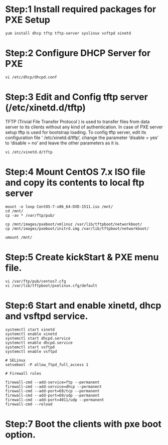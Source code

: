 # Step:1 Install required packages for PXE Setup
```
yum install dhcp tftp tftp-server syslinux vsftpd xinetd

```
# Step:2 Configure DHCP Server for PXE
```
vi /etc/dhcp/dhcpd.conf

```
# Step:3 Edit and Config tftp server (/etc/xinetd.d/tftp)

TFTP (Trivial File Transfer Protocol ) is used to transfer files from data server to its clients without any kind of authentication. In case of PXE server setup tftp is used for bootstrap loading. To config tftp server, edit its configuration file ‘ /etc/xinetd.d/tftp’, change the parameter ‘disable = yes‘ to ‘disable = no’ and leave the other parameters as it is.

```
vi /etc/xinetd.d/tftp

```
# Step:4 Mount CentOS 7.x ISO file and copy its contents to local ftp server
```
mount -o loop CentOS-7-x86_64-DVD-1511.iso /mnt/
cd /mnt/
cp -av * /var/ftp/pub/

cp /mnt/images/pxeboot/vmlinuz /var/lib/tftpboot/networkboot/
cp /mnt/images/pxeboot/initrd.img /var/lib/tftpboot/networkboot/

umount /mnt/

```
# Step:5 Create kickStart & PXE menu file.
```
vi /var/ftp/pub/centos7.cfg
vi /var/lib/tftpboot/pxelinux.cfg/default
```
# Step:6 Start and enable xinetd, dhcp and vsftpd service.
```
systemctl start xinetd
systemctl enable xinetd
systemctl start dhcpd.service
systemctl enable dhcpd.service
systemctl start vsftpd
systemctl enable vsftpd

# SELinux
setsebool -P allow_ftpd_full_access 1

# Firewall rules

firewall-cmd --add-service=ftp --permanent
firewall-cmd --add-service=dhcp --permanent
firewall-cmd --add-port=69/tcp --permanent 
firewall-cmd --add-port=69/udp --permanent 
firewall-cmd --add-port=4011/udp --permanent
firewall-cmd --reload
```
# Step:7 Boot the clients with pxe boot option.

